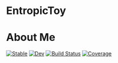 # EntropicToy
# About Me

[![Stable](https://img.shields.io/badge/docs-stable-blue.svg)](https://geekymode.github.io/EntropicToy.jl/stable)
[![Dev](https://img.shields.io/badge/docs-dev-blue.svg)](https://geekymode.github.io/EntropicToy.jl/dev)
[![Build Status](https://github.com/geekymode/EntropicToy.jl/actions/workflows/CI.yml/badge.svg?branch=main)](https://github.com/geekymode/EntropicToy.jl/actions/workflows/CI.yml?query=branch%3Amain)
[![Coverage](https://codecov.io/gh/geekymode/EntropicToy.jl/branch/main/graph/badge.svg)](https://codecov.io/gh/geekymode/EntropicToy.jl)
